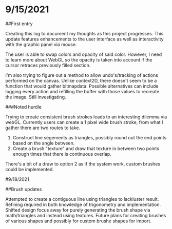 
# 9/15/2021

##First entry

Creating this log to document my thoughts as this project progresses.
This update features enhancements to the user interface as well as interactivity with the graphic panel via mouse.

The user is able to swap colors and opacity of said color. However, I need to learn more about WebGL
so the opacity is taken into account if the cursor retraces previously filled section.

I'm also trying to figure out a method to allow undo's/tracking of actions performed on the canvas.
Unlike context2D, there doesn't seem to be a function that would gather bitmapdata.
Possible alternatives can include logging every action and refilling the buffer with those values to recreate the image.
Still investigating.

###Noted hurdle

Trying to create consistent brush strokes leads to an interesting dilemma via webGL.
Currently users can create a 1 pixel wide brush stroke, from what I gather there are two routes to take.

1. Construct line segements as triangles, possibly round out the end points based on the angle between.
2. Create a brush "texture" and draw that texture in between two points enough times that there is continuous overlap.

There's a bit of a draw to option 2 as if the system work, custom brushes could be implemented.

#9/18/2021

##Brush updates

Attempted to create a contiguous line using triangles to lackluster result. Refining required in both knowledge of trigonometry and implementation.
Shifted design focus away for purely generating the brush shape via math/triangles and instead using textures.
Future plans for creating brushes of various shapes and possibly for custom brushe shapes for import.

